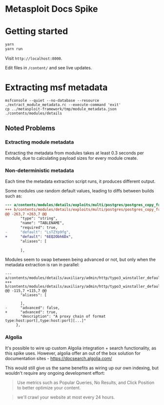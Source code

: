 # Metasploit Docs Spike 

# Getting started

```bash
yarn
yarn run
```

Visit `http://localhost:8000`.

Edit files in `/content/` and see live updates.

# Extracting msf metadata

```
msfconsole --quiet --no-database --resource ./extract_module_metadata.rc --execute-command 'exit'
cp ../metasploit-framework/tmp/module_metadata.json ./contents/modules/details
```    

## Noted Problems

### Extracting module metadata

Extracting the metadata from modules takes at least 0.3 seconds per module, due to calculating payload sizes for
every module create.

### Non-deterministic metadata
 
Each time the metadata extraction script runs, it produces different output.

Some modules use random default values, leading to diffs between builds such as:

```patch
--- a/contents/modules/details/exploits/multi/postgres/postgres_copy_from_program_cmd_exec.json
+++ b/contents/modules/details/exploits/multi/postgres/postgres_copy_from_program_cmd_exec.json
@@ -263,7 +263,7 @@
       "type": "string",
       "name": "TABLENAME",
       "required": true,
-      "default": "LsTZYp9fg",
+      "default": "6EQ2Obh6Dx",
       "aliases": [
 
       ],
``` 

Modules seem to swap between being advanced or not, but only when the metadata extraction is ran in parallel:

```
--- a/contents/modules/details/auxiliary/admin/http/typo3_winstaller_default_enc_keys.json
+++ b/contents/modules/details/auxiliary/admin/http/typo3_winstaller_default_enc_keys.json
@@ -115,7 +115,7 @@
       "aliases": [
 
       ],
-      "advanced": false,
+      "advanced": true,
       "description": "A proxy chain of format type:host:port[,type:host:port][...]"
     },
```

### Algolia

It's possible to wire up custom Algolia integration + search functionality, as this spike uses. However, algolia offer
an out of the box solution for documentation sites - https://docsearch.algolia.com/

This would still give us the same benefits as wiring up our own indexing, but wouldn't require any ongoing development
effort:

> Use metrics such as Popular Queries, No Results, and Click Position to better optimize your content.

> we'll crawl your website at most every 24 hours.

